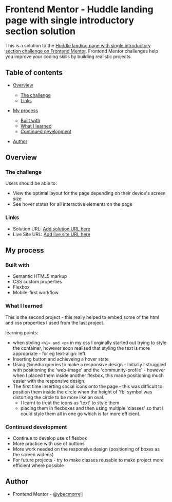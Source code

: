 # Frontend Mentor - Huddle landing page with single introductory section solution

This is a solution to the [Huddle landing page with single introductory section challenge on Frontend Mentor](https://www.frontendmentor.io/challenges/huddle-landing-page-with-a-single-introductory-section-B_2Wvxgi0). Frontend Mentor challenges help you improve your coding skills by building realistic projects. 

## Table of contents

- [Overview](#overview)
  - [The challenge](#the-challenge)
  - [Links](#links)

- [My process](#my-process)
  - [Built with](#built-with)
  - [What I learned](#what-i-learned)
  - [Continued development](#continued-development)
  
- [Author](#author)



## Overview

### The challenge

Users should be able to:

- View the optimal layout for the page depending on their device's screen size
- See hover states for all interactive elements on the page


### Links

- Solution URL: [Add solution URL here](https://your-solution-url.com)
- Live Site URL: [Add live site URL here](https://your-live-site-url.com)

## My process

### Built with

- Semantic HTML5 markup
- CSS custom properties
- Flexbox
- Mobile-first workflow

### What I learned

This is the second project - this really helped to embed some of the html and css properties I used from the last project. 

learning points: 
- when styling ```<h1> and <p>``` in my css I orginally started out trying to style the container, however soon realised that styling the text is more appropriate - for eg text-align: left. 
- Inserting button and achieveing a hover state 
- Using @media queries to make a responsive design - Initially I struggled with positioning the 'web-image' and the 'community-profile' - however when I placed them inside another flexbox, this made positioning much easier with the responsive design.
- The first time inserting social icons onto the page - this was difficult to position them inside the circle when the height of 'fb' symbol was distorting the circle to be more like an oval. 
  - I  learnt to treat the icons as 'text' to style them
  - placing them in flexboxes and then using multiple 'classes' so that I could style them all in one go which is far more efficient. 



### Continued development

- Continue to develop use of flexbox
- More practice with use of buttons
- More work needed on the responsive design (positioning of boxes as the screen widens)
- For future projects - try to make classes reusable to make project more efficient where possible


## Author

- Frontend Mentor - [@ybecmorrell](https://www.frontendmentor.io/profile/becmorrell)


